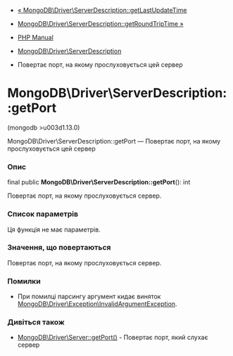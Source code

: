 - [«
MongoDB\Driver\ServerDescription::getLastUpdateTime](mongodb-driver-serverdescription.getlastupdatetime.md)
- [MongoDB\Driver\ServerDescription::getRoundTripTime
»](mongodb-driver-serverdescription.getroundtriptime.md)

- [PHP Manual](index.md)
- [MongoDB\Driver\ServerDescription](class.mongodb-driver-serverdescription.md)
- Повертає порт, на якому прослуховується цей сервер

# MongoDB\Driver\ServerDescription::getPort

(mongodb \>u003d1.13.0)

MongoDB\Driver\ServerDescription::getPort — Повертає порт, на якому
прослуховується цей сервер

### Опис

final public **MongoDB\Driver\ServerDescription::getPort**(): int

Повертає порт, на якому прослуховується сервер.

### Список параметрів

Ця функція не має параметрів.

### Значення, що повертаються

Повертає порт, на якому прослуховується сервер.

### Помилки

- При помилці парсингу аргумент кидає виняток
[MongoDB\Driver\Exception\InvalidArgumentException](class.mongodb-driver-exception-invalidargumentexception.md).

### Дивіться також

- [MongoDB\Driver\Server::getPort()](mongodb-driver-server.getport.md) -
Повертає порт, який слухає сервер
